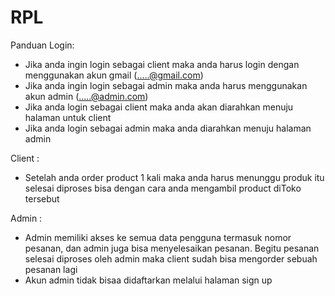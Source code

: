 # RPL
Panduan Login:
- Jika anda ingin login sebagai client maka anda harus login dengan menggunakan akun gmail (.....@gmail.com)
- Jika anda ingin login sebagai admin maka anda harus menggunakan akun admin (.....@admin.com)
- Jika anda login sebagai client maka anda akan diarahkan menuju halaman untuk client
- Jika anda login sebagai admin maka anda diarahkan menuju halaman admin

Client :
- Setelah anda order product 1 kali maka anda harus menunggu produk itu selesai diproses bisa dengan cara anda mengambil product diToko tersebut

Admin : 
- Admin memiliki akses ke semua data pengguna termasuk nomor pesanan, dan admin juga bisa menyelesaikan pesanan. Begitu pesanan selesai diproses oleh admin maka client sudah bisa mengorder sebuah pesanan lagi
- Akun admin tidak bisaa didaftarkan melalui halaman sign up
